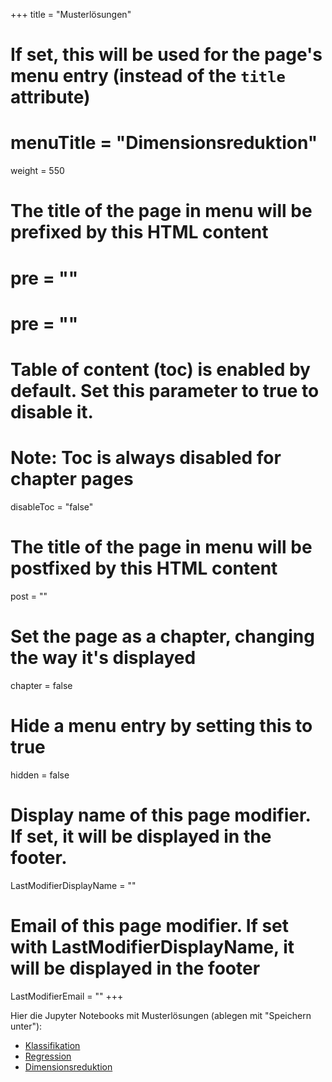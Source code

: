 +++
title = "Musterlösungen"
# If set, this will be used for the page's menu entry (instead of the `title` attribute)
# menuTitle = "Dimensionsreduktion"
weight = 550
# The title of the page in menu will be prefixed by this HTML content
#  pre = "<b></b>"
# pre = "<i class='fab fa-github'></i>"
# Table of content (toc) is enabled by default. Set this parameter to true to disable it.
# Note: Toc is always disabled for chapter pages
disableToc = "false"

# The title of the page in menu will be postfixed by this HTML content
post = ""
# Set the page as a chapter, changing the way it's displayed
chapter = false
# Hide a menu entry by setting this to true
hidden = false
# Display name of this page modifier. If set, it will be displayed in the footer.
LastModifierDisplayName = ""
# Email of this page modifier. If set with LastModifierDisplayName, it will be displayed in the footer
LastModifierEmail = ""
+++

Hier die Jupyter Notebooks mit Musterlösungen (ablegen mit "Speichern unter"):
- [Klassifikation](https://raw.githubusercontent.com/bonartm/2020-2021-ZK_Data_Librarian_Modul_3/master/content/machine_learning_methods/solution_jupyter_notebooks/Klassifikation.ipynb)
- [Regression](https://raw.githubusercontent.com/bonartm/2020-2021-ZK_Data_Librarian_Modul_3/master/content/machine_learning_methods/solution_jupyter_notebooks/Regression.ipynb)
- [Dimensionsreduktion](https://raw.githubusercontent.com/bonartm/2020-2021-ZK_Data_Librarian_Modul_3/master/content/machine_learning_methods/solution_jupyter_notebooks/Dimensionsreduktion.ipynb)

